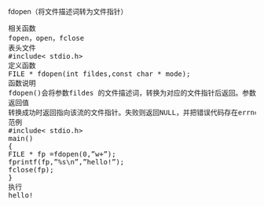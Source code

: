 fdopen（将文件描述词转为文件指针）
<pre>相关函数
fopen，open，fclose
表头文件
#include< stdio.h>
定义函数
FILE * fdopen(int fildes,const char * mode);
函数说明
fdopen()会将参数fildes 的文件描述词，转换为对应的文件指针后返回。参数mode 字符串则代表着文件指针的流形态，此形态必须和原先文件描述词读写模式相同。关于mode 字符串格式请参考fopen()。
返回值
转换成功时返回指向该流的文件指针。失败则返回NULL，并把错误代码存在errno中。
范例
#include< stdio.h>
main()
{
FILE * fp =fdopen(0,”w+”);
fprintf(fp,”%s\n”,”hello!”);
fclose(fp);
}
执行
hello!</pre>